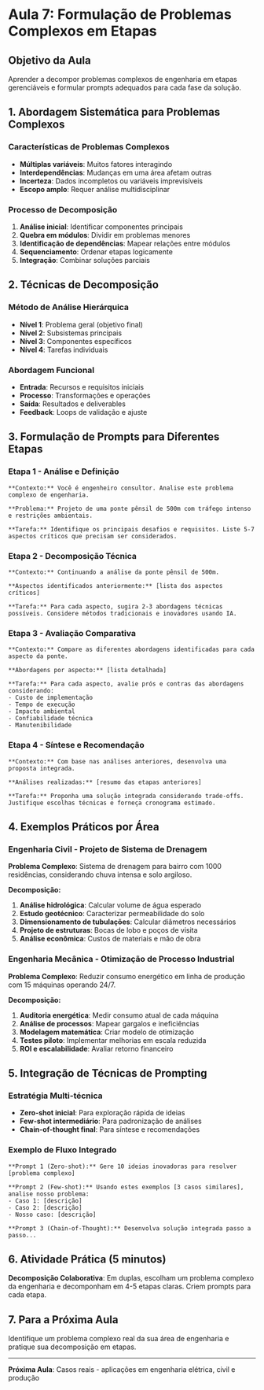 # Aula 7: Formulação de Problemas Complexos em Etapas

## Objetivo da Aula
Aprender a decompor problemas complexos de engenharia em etapas gerenciáveis e formular prompts adequados para cada fase da solução.

## 1. Abordagem Sistemática para Problemas Complexos

### Características de Problemas Complexos
- **Múltiplas variáveis**: Muitos fatores interagindo
- **Interdependências**: Mudanças em uma área afetam outras
- **Incerteza**: Dados incompletos ou variáveis imprevisíveis
- **Escopo amplo**: Requer análise multidisciplinar

### Processo de Decomposição
1. **Análise inicial**: Identificar componentes principais
2. **Quebra em módulos**: Dividir em problemas menores
3. **Identificação de dependências**: Mapear relações entre módulos
4. **Sequenciamento**: Ordenar etapas logicamente
5. **Integração**: Combinar soluções parciais

## 2. Técnicas de Decomposição

### Método de Análise Hierárquica
- **Nível 1**: Problema geral (objetivo final)
- **Nível 2**: Subsistemas principais
- **Nível 3**: Componentes específicos
- **Nível 4**: Tarefas individuais

### Abordagem Funcional
- **Entrada**: Recursos e requisitos iniciais
- **Processo**: Transformações e operações
- **Saída**: Resultados e deliverables
- **Feedback**: Loops de validação e ajuste

## 3. Formulação de Prompts para Diferentes Etapas

### Etapa 1 - Análise e Definição
```
**Contexto:** Você é engenheiro consultor. Analise este problema complexo de engenharia.

**Problema:** Projeto de uma ponte pênsil de 500m com tráfego intenso e restrições ambientais.

**Tarefa:** Identifique os principais desafios e requisitos. Liste 5-7 aspectos críticos que precisam ser considerados.
```

### Etapa 2 - Decomposição Técnica
```
**Contexto:** Continuando a análise da ponte pênsil de 500m.

**Aspectos identificados anteriormente:** [lista dos aspectos críticos]

**Tarefa:** Para cada aspecto, sugira 2-3 abordagens técnicas possíveis. Considere métodos tradicionais e inovadores usando IA.
```

### Etapa 3 - Avaliação Comparativa
```
**Contexto:** Compare as diferentes abordagens identificadas para cada aspecto da ponte.

**Abordagens por aspecto:** [lista detalhada]

**Tarefa:** Para cada aspecto, avalie prós e contras das abordagens considerando:
- Custo de implementação
- Tempo de execução
- Impacto ambiental
- Confiabilidade técnica
- Manutenibilidade
```

### Etapa 4 - Síntese e Recomendação
```
**Contexto:** Com base nas análises anteriores, desenvolva uma proposta integrada.

**Análises realizadas:** [resumo das etapas anteriores]

**Tarefa:** Proponha uma solução integrada considerando trade-offs. Justifique escolhas técnicas e forneça cronograma estimado.
```

## 4. Exemplos Práticos por Área

### Engenharia Civil - Projeto de Sistema de Drenagem
**Problema Complexo**: Sistema de drenagem para bairro com 1000 residências, considerando chuva intensa e solo argiloso.

**Decomposição:**
1. **Análise hidrológica**: Calcular volume de água esperado
2. **Estudo geotécnico**: Caracterizar permeabilidade do solo
3. **Dimensionamento de tubulações**: Calcular diâmetros necessários
4. **Projeto de estruturas**: Bocas de lobo e poços de visita
5. **Análise econômica**: Custos de materiais e mão de obra

### Engenharia Mecânica - Otimização de Processo Industrial
**Problema Complexo**: Reduzir consumo energético em linha de produção com 15 máquinas operando 24/7.

**Decomposição:**
1. **Auditoria energética**: Medir consumo atual de cada máquina
2. **Análise de processos**: Mapear gargalos e ineficiências
3. **Modelagem matemática**: Criar modelo de otimização
4. **Testes piloto**: Implementar melhorias em escala reduzida
5. **ROI e escalabilidade**: Avaliar retorno financeiro

## 5. Integração de Técnicas de Prompting

### Estratégia Multi-técnica
- **Zero-shot inicial**: Para exploração rápida de ideias
- **Few-shot intermediário**: Para padronização de análises
- **Chain-of-thought final**: Para síntese e recomendações

### Exemplo de Fluxo Integrado
```
**Prompt 1 (Zero-shot):** Gere 10 ideias inovadoras para resolver [problema complexo]

**Prompt 2 (Few-shot):** Usando estes exemplos [3 casos similares], analise nosso problema:
- Caso 1: [descrição]
- Caso 2: [descrição]
- Nosso caso: [descrição]

**Prompt 3 (Chain-of-Thought):** Desenvolva solução integrada passo a passo...
```

## 6. Atividade Prática (5 minutos)
**Decomposição Colaborativa**: Em duplas, escolham um problema complexo da engenharia e decomponham em 4-5 etapas claras. Criem prompts para cada etapa.

## 7. Para a Próxima Aula
Identifique um problema complexo real da sua área de engenharia e pratique sua decomposição em etapas.

---
**Próxima Aula**: Casos reais - aplicações em engenharia elétrica, civil e produção

